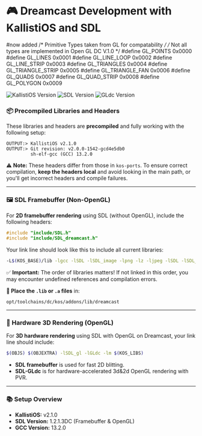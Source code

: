 
# 🎮 Dreamcast Development with KallistiOS and SDL
#now added 
/* Primitive Types taken from GL for compatability */
/* Not all types are implemented in Open GL DC V.1.0 */
#define GL_POINTS                               0x0000
#define GL_LINES                                0x0001
#define GL_LINE_LOOP                            0x0002
#define GL_LINE_STRIP                           0x0003
#define GL_TRIANGLES                            0x0004
#define GL_TRIANGLE_STRIP                       0x0005
#define GL_TRIANGLE_FAN                         0x0006
#define GL_QUADS                                0x0007
#define GL_QUAD_STRIP                           0x0008
#define GL_POLYGON                              0x0009

![KallistiOS Version](https://img.shields.io/badge/KallistiOS-v2.1.0-blue)
![SDL Version](https://img.shields.io/badge/SDL-1.2.1.3DC-green)
![GLdc Version](https://img.shields.io/badge/GLdc-Latest-orange)

### 📦 Precompiled Libraries and Headers
These libraries and headers are **precompiled** and fully working with the following setup:

```
OUTPUT:> KallistiOS v2.1.0
OUTPUT:> Git revision: v2.0.0-1542-gcd4e5db0  
         sh-elf-gcc (GCC) 13.2.0
```

⚠️ **Note:** These headers differ from those in `kos-ports`. To ensure correct compilation, **keep the headers local** and avoid looking in the main path, or you'll get incorrect headers and compile failures.

---

### 🖼️ SDL Framebuffer (Non-OpenGL)

For **2D framebuffer rendering** using SDL (without OpenGL), include the following headers:

```c
#include "include/SDL.h"
#include "include/SDL_dreamcast.h"
```

Your link line should look like this to include all current libraries:

```bash
-L$(KOS_BASE)/lib -lgcc -lSDL -lSDL_image -lpng -lz -ljpeg -lSDL -lSDL_mixer_126 -loggvorbisplay -ltremor -lm $(KOS_LIBS)
```

✅ **Important:** The order of libraries matters! If not linked in this order, you may encounter undefined references and compilation errors.

**📁 Place the `.lib` or `.a` files** in:
```
opt/toolchains/dc/kos/addons/lib/dreamcast
```

---

### 🎨 Hardware 3D Rendering (OpenGL)

For **3D hardware rendering** using SDL with OpenGL on Dreamcast, your link line should include:

```bash
$(OBJS) $(OBJEXTRA) -lSDL_gl -lGLdc -lm $(KOS_LIBS)
```

- **SDL framebuffer** is used for fast 2D blitting.
- **SDL-GLdc** is for hardware-accelerated 3d&2d OpenGL rendering with PVR.

---

### 📚 Setup Overview

- **KallistiOS:** v2.1.0
- **SDL Version:** 1.2.1.3DC (Framebuffer & OpenGL)
- **GCC Version:** 13.2.0

